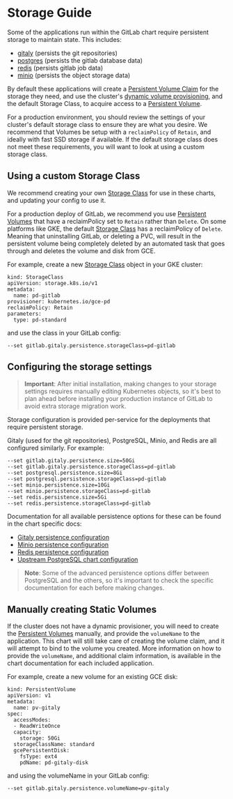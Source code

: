 # Storage Guide

Some of the applications run within the GitLab chart require persistent storage to maintain state. This includes:

 - [gitaly](../charts/gitlab/gitaly) (persists the git repositories)
 - [postgres](https://github.com/kubernetes/charts/tree/master/stable/postgresql) (persists the gitlab database data)
 - [redis](../charts/redis) (persists gitlab job data)
 - [minio](../charts/minio) (persists the object storage data)

By default these applications will create a [Persistent Volume Claim](https://kubernetes.io/docs/concepts/storage/persistent-volumes/#persistentvolumeclaims) for the storage they need, and use the cluster's [dynamic volume provisioning](https://kubernetes.io/docs/concepts/storage/persistent-volumes/#dynamic), and the default Storage Class, to acquire access to a [Persistent Volume][pv].

For a production environment, you should review the settings of your cluster's default storage class to ensure they are what you desire. We recommend that Volumes be setup with a `reclaimPolicy` of `Retain`, and ideally with fast SSD storage if available. If the default storage class does not meet these requirements, you will want to look at using a custom storage class.

## Using a custom Storage Class

We recommend creating your own [Storage Class][] for use in these charts, and updating your config to use it.

For a production deploy of GitLab, we recommend you use [Persistent Volumes][pv] that have a reclaimPolicy set to `Retain` rather than `Delete`.  On some platforms like GKE, the default [Storage Class][] has a reclaimPolicy of `Delete`. Meaning that uninstalling GitLab, or deleting a PVC, will result in the persistent volume being completely deleted by an automated task that goes through and deletes the volume and disk from GCE.

For example, create a new [Storage Class][] object in your GKE cluster:

```
kind: StorageClass
apiVersion: storage.k8s.io/v1
metadata:
  name: pd-gitlab
provisioner: kubernetes.io/gce-pd
reclaimPolicy: Retain
parameters:
  type: pd-standard
```

and use the class in your GitLab config:

```
--set gitlab.gitaly.persistence.storageClass=pd-gitlab
```

## Configuring the storage settings

> **Important**: After initial installation, making changes to your storage settings requires manually editing Kubernetes
> objects, so it's best to plan ahead before installing your production instance of GitLab to avoid extra storage migration work.

Storage configuration is provided per-service for the deployments that require persistent storage.

Gitaly (used for the git repositories), PostgreSQL, Minio, and Redis are all configured similarly. For example:

```
--set gitlab.gitaly.persistence.size=50Gi
--set gitlab.gitaly.persistence.storageClass=pd-gitlab
--set postgresql.persistence.size=8Gi
--set postgresql.persistence.storageClass=pd-gitlab
--set minio.persistence.size=10Gi
--set minio.persistence.storageClass=pd-gitlab
--set redis.persistence.size=5Gi
--set redis.persistence.storageClass=pd-gitlab
```

Documentation for all available persistence options for these can be found in the chart specific docs:

- [Gitaly persistence configuration](../charts/gitlab/gitaly/README.md#git-repository-persistence)
- [Minio persistence configuration](../charts/minio/README.md#persistence)
- [Redis persistence configuration](../charts/redis/README.md#persistence)
- [Upstream PostgreSQL chart configuration](https://github.com/helm/charts/tree/master/stable/postgresql#configuration)

> **Note**: Some of the advanced persistence options differ between PostgreSQL and the others, so it's important to check
> the specific documentation for each before making changes. 

## Manually creating Static Volumes

If the cluster does not have a dynamic provisioner, you will need to create the [Persistent Volumes][pv] manually, and provide the `volumeName` to the application. This chart will still take care of creating the volume claim, and it will attempt to bind to the volume you created. More information on how to provide the `volumeName`, and additional claim information, is available in the chart documentation for each included application.

For example, create a new volume for an existing GCE disk:

```
kind: PersistentVolume
apiVersion: v1
metadata:
  name: pv-gitaly
spec:
  accessModes:
  - ReadWriteOnce
  capacity:
    storage: 50Gi
  storageClassName: standard
  gcePersistentDisk:
    fsType: ext4
    pdName: pd-gitaly-disk
```

and using the volumeName in your GitLab config:

```
--set gitlab.gitaly.persistence.volumeName=pv-gitaly
```

[pv]: https://kubernetes.io/docs/concepts/storage/persistent-volumes/#persistent-volumes
[Storage Class]: https://kubernetes.io/docs/concepts/storage/storage-classes/
